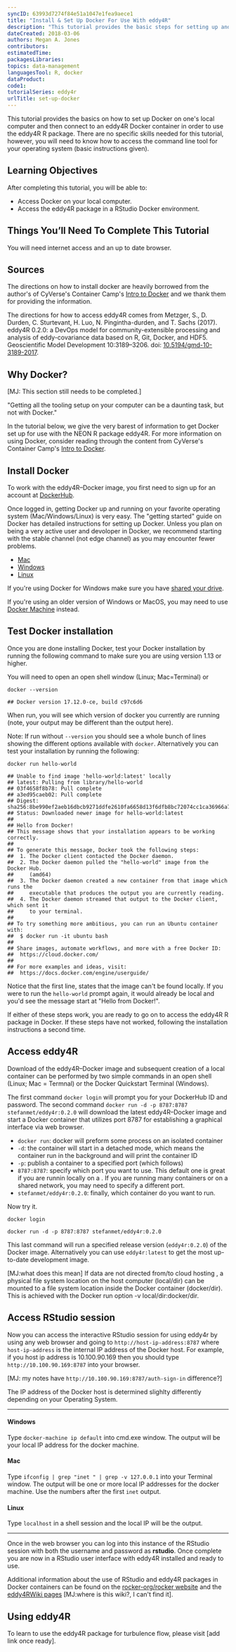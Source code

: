 ```yaml
---
syncID: 63993d7274f84e51a1047e1fea9aece1
title: "Install & Set Up Docker For Use With eddy4R"
description: "This tutorial provides the basic steps for setting up and using Docker to work with the eddy4R R package in a Docker container."
dateCreated: 2018-03-06
authors: Megan A. Jones
contributors: 
estimatedTime: 
packagesLibraries: 
topics: data-management
languagesTool: R, docker
dataProduct: 
code1: 
tutorialSeries: eddy4r
urlTitle: set-up-docker
---
```


This tutorial provides the basics on how to set up Docker on one's local computer
and then connect to an eddy4R Docker container in order to use the eddy4R R package. 
There are no specific skills needed for this tutorial, however, you will need to
know how to access the command line tool for your operating system 
(basic instructions given). 

<div id="ds-objectives" markdown="1">

## Learning Objectives
After completing this tutorial, you will be able to:

  * Access Docker on your local computer.
  * Access the eddy4R package in a RStudio Docker environment.
  
## Things You’ll Need To Complete This Tutorial
You will need internet access and an up to date browser.

## Sources

The directions on how to install docker are heavily borrowed from the author's 
of CyVerse's Container Camp's 
<a href="https://cyverse-container-camp-workshop-2018.readthedocs-hosted.com/en/latest/docker/dockerintro.html" target="_blank"> Intro to Docker</a> and we thank them for providing the information. 

The directions for how to access eddy4R comes from Metzger, S., D. Durden, C. Sturtevant, H. Luo, N. Pingintha-durden, and T. Sachs (2017). eddy4R 0.2.0: a DevOps model for community-extensible processing and analysis of eddy-covariance data based on R, Git, Docker, and HDF5. Geoscientific Model Development 10:3189–3206. doi: 
<a href="https://www.geosci-model-dev.net/10/3189/2017/" target="_blank">10.5194/gmd-10-3189-2017</a>. 

</div>


## Why Docker? 
[MJ: This section still needs to be completed.]

"Getting all the tooling setup on your computer can be a daunting task, but not with Docker." 

In the tutorial below, we give the very barest of information to get Docker set
up for use with the NEON R package eddy4R. For more information on using Docker, 
consider reading through the content from CyVerse's Container Camp's 
<a href="https://cyverse-container-camp-workshop-2018.readthedocs-hosted.com/en/latest/docker/dockerintro.html" target="_blank"> Intro to Docker</a>. 


## Install Docker

To work with the eddy4R–Docker image, you first need to sign up for an 
account at <a href="https://hub.docker.com/" target="_blank">DockerHub</a>. 

Once logged in, getting Docker up and running on your favorite operating system 
(Mac/Windows/Linux) is very easy. The "getting started" guide on Docker has 
detailed instructions for setting up Docker. Unless you plan on being a very
active user and devoloper in Docker, we recommend starting with the stable channel 
(not edge channel) as you may encounter fewer problems.  

* <a href="https://docs.docker.com/docker-for-mac/install/" target="_blank">Mac </a>
* <a href="https://docs.docker.com/docker-for-windows/install/" target="_blank">Windows </a>
* <a href="https://docs.docker.com/install/linux/docker-ce/ubuntu/" target="_blank">Linux</a>

If you're using Docker for Windows make sure you have 
<a href="https://docs.docker.com/docker-for-windows/#shared-drives" target="_blank">shared your drive</a>. 

If you're using an older version of Windows or MacOS, you may need to use 
<a href="https://docs.docker.com/machine/overview/" target="_blank">Docker Machine</a> 
instead. 

## Test Docker installation

Once you are done installing Docker, test your Docker installation by running 
the following command to make sure you are using version 1.13 or higher. 

You will need to open an open shell window (Linux; Mac=Terminal) or 


    
    docker --version

    ## Docker version 17.12.0-ce, build c97c6d6

When run, you will see which version of docker you currently are running (note,
your output may be different than the output here).

Note: If run without ``--version`` you should see a whole bunch of lines showing 
the different options available with ``docker``. Alternatively you can test your 
installation by running the following:


    
    docker run hello-world

    ## Unable to find image 'hello-world:latest' locally
    ## latest: Pulling from library/hello-world
    ## 03f4658f8b78: Pull complete
    ## a3ed95caeb02: Pull complete
    ## Digest: sha256:8be990ef2aeb16dbcb9271ddfe2610fa6658d13f6dfb8bc72074cc1ca36966a7
    ## Status: Downloaded newer image for hello-world:latest
    ## 
    ## Hello from Docker!
    ## This message shows that your installation appears to be working correctly.
    ## 
    ## To generate this message, Docker took the following steps:
    ##  1. The Docker client contacted the Docker daemon.
    ##  2. The Docker daemon pulled the "hello-world" image from the Docker Hub.
    ##     (amd64)
    ##  3. The Docker daemon created a new container from that image which runs the
    ##     executable that produces the output you are currently reading.
    ##  4. The Docker daemon streamed that output to the Docker client, which sent it
    ##     to your terminal.
    ## 
    ## To try something more ambitious, you can run an Ubuntu container with:
    ##  $ docker run -it ubuntu bash
    ## 
    ## Share images, automate workflows, and more with a free Docker ID:
    ##  https://cloud.docker.com/
    ## 
    ## For more examples and ideas, visit:
    ##  https://docs.docker.com/engine/userguide/


Notice that the first line, states that the image can't be found locally. If you 
were to run the `hello-world` prompt again, it would already be local and you'd
see the message start at "Hello from Docker!".  

If either of these steps work, you are ready to go on to access the eddy4R R 
package in Docker. If these steps have not worked, following the installation 
instructions a second time. 

## Access eddy4R

Download of the eddy4R–Docker image and subsequent creation of a local container 
can be performed by two simple commands in an open shell (Linux; Mac = Termnal) 
or the Docker Quickstart Terminal (Windows). 

The first command `docker login` will prompt you for your DockerHub ID and password. 
The second command `docker run -d -p 8787:8787 stefanmet/eddy4r:0.2.0` will 
download the latest eddy4R–Docker image and start a Docker container that 
utilizes port 8787 for establishing a graphical interface via web browser.  

* `docker run`: docker will preform some process on an isolated container 
* `-d`: the container will start in a detached mode, which means the container 
run in the background and will print the container ID
* `-p`: publish a container to a specified port (which follows)
* `8787:8787`: specify which port you want to use. This default one is great if 
you are runnin locally on a . If you are running many containers or on a shared network, 
you may need to specify a different port.
* `stefanmet/eddy4r:0.2.0`: finally, which container do you want to run. 

Now try it.

    docker login 
    
    docker run -d -p 8787:8787 stefanmet/eddy4r:0.2.0

This last command will run a specified release version (`eddy4r:0.2.0`) of the 
Docker image. Alternatively you can use `eddy4r:latest` to get the most up-to-date 
development image. 

[MJ:what does this mean] If data are not directed from/to cloud hosting , a 
physical file system location on the host computer (local/dir) can be mounted 
to a file system location inside the Docker container (docker/dir). This is 
achieved with the Docker run option -v local/dir:docker/dir. 


## Access RStudio session

Now you can access the interactive RStudio session for using eddy4r by using any
web browser and going to `http://host-ip-address:8787` where `host-ip-address` 
is the internal IP address of the Docker host. For example, if you host ip address 
is 10.100.90.169 then you should type `http://10.100.90.169:8787` into your browser. 

[MJ: my notes have `http://10.100.90.169:8787/auth-sign-in` difference?]

The IP address of the Docker host is determined slighlty differently depending 
on your Operating System. 

***
#### Windows
Type `docker-machine ip default` into cmd.exe window. The output will be your 
local IP address for the docker machine. 

#### Mac

Type `ifconfig | grep "inet " | grep -v 127.0.0.1` into your Terminal window. 
The output will be one or more local IP addresses for the docker machine. Use 
the numbers after the first `inet` output. 

#### Linux
Type `localhost` in a shell session and the local IP will be the output.

***

Once in the web browser you can log into this instance of the RStudio session 
with both the username and password as **rstudio**. Once complete you are now in 
a RStudio user interface with eddy4R installed and ready to use. 

Additional information about the use of RStudio and eddy4R packages in Docker 
containers can be found on the 
<a href="https://github.com/rocker-org/rocker/wiki/Using-the-RStudio-image" target="_blank">rocker-org/rocker website</a> 
and the <a href="" target="_blank">eddy4RWiki pages</a> 
[MJ:where is this wiki?, I can't find it]. 

## Using eddy4R

To learn to use the eddy4R package for turbulence flow, please visit [add link 
once ready]. 
